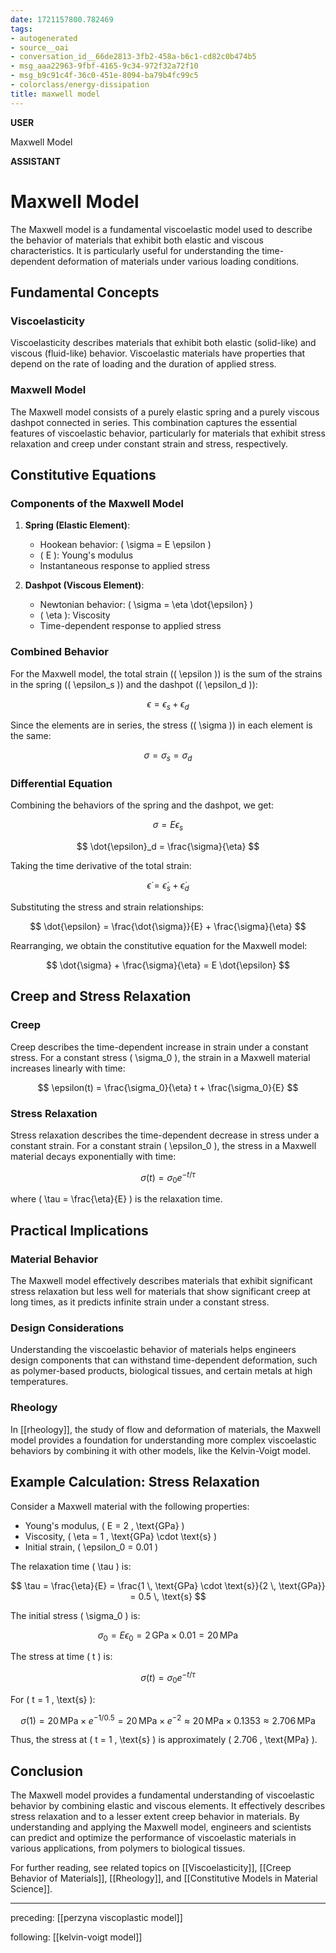 ```yaml
---
date: 1721157800.782469
tags:
- autogenerated
- source__oai
- conversation_id__66de2813-3fb2-458a-b6c1-cd82c0b474b5
- msg_aaa22963-9fbf-4165-9c34-972f32a72f10
- msg_b9c91c4f-36c0-451e-8094-ba79b4fc99c5
- colorclass/energy-dissipation
title: maxwell model
---
```


**USER**

Maxwell Model


**ASSISTANT**

# Maxwell Model

The Maxwell model is a fundamental viscoelastic model used to describe the behavior of materials that exhibit both elastic and viscous characteristics. It is particularly useful for understanding the time-dependent deformation of materials under various loading conditions.

## Fundamental Concepts

### Viscoelasticity

Viscoelasticity describes materials that exhibit both elastic (solid-like) and viscous (fluid-like) behavior. Viscoelastic materials have properties that depend on the rate of loading and the duration of applied stress.

### Maxwell Model

The Maxwell model consists of a purely elastic spring and a purely viscous dashpot connected in series. This combination captures the essential features of viscoelastic behavior, particularly for materials that exhibit stress relaxation and creep under constant strain and stress, respectively.

## Constitutive Equations

### Components of the Maxwell Model

1. **Spring (Elastic Element)**:
   - Hookean behavior: \( \sigma = E \epsilon \)
   - \( E \): Young's modulus
   - Instantaneous response to applied stress

2. **Dashpot (Viscous Element)**:
   - Newtonian behavior: \( \sigma = \eta \dot{\epsilon} \)
   - \( \eta \): Viscosity
   - Time-dependent response to applied stress

### Combined Behavior

For the Maxwell model, the total strain (\( \epsilon \)) is the sum of the strains in the spring (\( \epsilon_s \)) and the dashpot (\( \epsilon_d \)):

$$
\epsilon = \epsilon_s + \epsilon_d
$$

Since the elements are in series, the stress (\( \sigma \)) in each element is the same:

$$
\sigma = \sigma_s = \sigma_d
$$

### Differential Equation

Combining the behaviors of the spring and the dashpot, we get:

$$
\sigma = E \epsilon_s
$$

$$
\dot{\epsilon}_d = \frac{\sigma}{\eta}
$$

Taking the time derivative of the total strain:

$$
\dot{\epsilon} = \dot{\epsilon}_s + \dot{\epsilon}_d
$$

Substituting the stress and strain relationships:

$$
\dot{\epsilon} = \frac{\dot{\sigma}}{E} + \frac{\sigma}{\eta}
$$

Rearranging, we obtain the constitutive equation for the Maxwell model:

$$
\dot{\sigma} + \frac{\sigma}{\eta} = E \dot{\epsilon}
$$

## Creep and Stress Relaxation

### Creep

Creep describes the time-dependent increase in strain under a constant stress. For a constant stress \( \sigma_0 \), the strain in a Maxwell material increases linearly with time:

$$
\epsilon(t) = \frac{\sigma_0}{\eta} t + \frac{\sigma_0}{E}
$$

### Stress Relaxation

Stress relaxation describes the time-dependent decrease in stress under a constant strain. For a constant strain \( \epsilon_0 \), the stress in a Maxwell material decays exponentially with time:

$$
\sigma(t) = \sigma_0 e^{-t/\tau}
$$

where \( \tau = \frac{\eta}{E} \) is the relaxation time.

## Practical Implications

### Material Behavior

The Maxwell model effectively describes materials that exhibit significant stress relaxation but less well for materials that show significant creep at long times, as it predicts infinite strain under a constant stress.

### Design Considerations

Understanding the viscoelastic behavior of materials helps engineers design components that can withstand time-dependent deformation, such as polymer-based products, biological tissues, and certain metals at high temperatures.

### Rheology

In [[rheology]], the study of flow and deformation of materials, the Maxwell model provides a foundation for understanding more complex viscoelastic behaviors by combining it with other models, like the Kelvin-Voigt model.

## Example Calculation: Stress Relaxation

Consider a Maxwell material with the following properties:
- Young's modulus, \( E = 2 \, \text{GPa} \)
- Viscosity, \( \eta = 1 \, \text{GPa} \cdot \text{s} \)
- Initial strain, \( \epsilon_0 = 0.01 \)

The relaxation time \( \tau \) is:

$$
\tau = \frac{\eta}{E} = \frac{1 \, \text{GPa} \cdot \text{s}}{2 \, \text{GPa}} = 0.5 \, \text{s}
$$

The initial stress \( \sigma_0 \) is:

$$
\sigma_0 = E \epsilon_0 = 2 \, \text{GPa} \times 0.01 = 20 \, \text{MPa}
$$

The stress at time \( t \) is:

$$
\sigma(t) = \sigma_0 e^{-t/\tau}
$$

For \( t = 1 \, \text{s} \):

$$
\sigma(1) = 20 \, \text{MPa} \times e^{-1/0.5} = 20 \, \text{MPa} \times e^{-2} \approx 20 \, \text{MPa} \times 0.1353 \approx 2.706 \, \text{MPa}
$$

Thus, the stress at \( t = 1 \, \text{s} \) is approximately \( 2.706 \, \text{MPa} \).

## Conclusion

The Maxwell model provides a fundamental understanding of viscoelastic behavior by combining elastic and viscous elements. It effectively describes stress relaxation and to a lesser extent creep behavior in materials. By understanding and applying the Maxwell model, engineers and scientists can predict and optimize the performance of viscoelastic materials in various applications, from polymers to biological tissues.

For further reading, see related topics on [[Viscoelasticity]], [[Creep Behavior of Materials]], [[Rheology]], and [[Constitutive Models in Material Science]].


---

preceding: [[perzyna viscoplastic model]]  


following: [[kelvin-voigt model]]